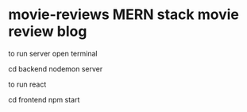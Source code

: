 # movie-reviews MERN stack movie review blog

to run server open terminal

cd backend
nodemon server

to run react

cd frontend
npm start


